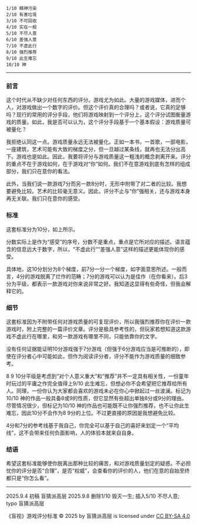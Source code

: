 
```
1/10 精神污染
2/10 有害垃圾
3/10 不可回收
4/10 实在一般
5/10 不尽人意
6/10 差强人意
7/10 不虚此行
8/10 强烈推荐
9/10 此生难忘
10/10 神
```
---
### 前言

这个时代从不缺少对任何东西的评分。游戏尤为如此。大量的游戏媒体，进而个人，对游戏做出一个数字的评价。但这个评价真的合理吗？或者说，它真的足够吗？现行的常用的评分手段，他们将游戏映射到一个评分上，这个评分试图衡量游戏的质量。如此，我是否可以认为，这个评分手段基于一个基本假设：游戏质量可被量化？

我拒绝认同这一点。游戏质量永远无法被量化。正如一本书，一首歌，一部电影，一座建筑，艺术可能有大致的梯度之分，但一旦越过某条线，就再也无法分出高下。游戏也是如此。因此，我要将评分与游戏质量这一粗浅的概念剥离开来。评分的重点不在于游戏如何，在于游戏对“你”如何。我们不在意游戏到底有怎样的组成部分，我们只在意你的看法。

此外，当我们说一款游戏7分而另一款8分时，无形中附带了对二者的比较。我想要避免比较。艺术的比较毫无意义。因此，评分不止与“你”强相关，还与游戏本身再无关联。我们只在意你的感受。

### 标准

这套标准分为10分，如上所示。

分数实际上是作为“感受”的序号，分数不是重点，重点是它所对应的描述。语言蕴含的信息远大于数字，所以，“不虚此行”“差强人意”这样的描述更能体现你的感受。

具体地，这10分划分为8个梯度，前7分一分一个梯度，如字面意思所述。一般而言，4分的游戏脱离了烂作的范畴；7分的游戏可以认为是佳作（在你看来）。后3分为平级，都表示一款游戏对你来说非常之好。我知道这显得有些奇怪，但我会解释它的。

### 细节

这套标准因为不附带任何对游戏质量的可复现评价，所以我强烈推荐你在评价一款游戏时，附上完整的一篇评价文章。评分是极具参考性的，但玩家若想知道这款游戏不虚此行在哪里，和另一款游戏有哪里不同，只能依靠你的文字。

没有任何证据能证明10分游戏强于7分游戏（但强于6分游戏应当是可推断的），即使在评分者心中可能如此，但作为阅读评分者，评分不能作为游戏质量的细致参考。

8 9 10分平级是考虑到“对个人意义重大”和“推荐”并不一定具有相关性，一份童年时玩过的平庸之作完全值得上9/10 此生难忘，但想必你不会希望把它推荐给所有人。同理，一份你认为大家都会喜欢的游戏未必在你心中掀起过一丝波澜。标记为10/10 神的作品一般具备8或9的性质，但它显然有些超出单独8分或9分的理由。尽管情况很少，但标记为10/10 神的作品也可能既不让你强烈推荐，也不让你此生难忘，因此10分不会作为8 9分的上位。不过更直接的原因是我想避免比较。

4分和7分的参考线基于我自己，你完全可以基于自己的喜好来划定一个“平均线”，这不会带来任何负面影响，人的体验本就来自自身。

### 结语

希望这套标准能够使你脱离出那种比较的痛苦，和对游戏质量划定的疑惑。不必担忧你的评分是否“合理”，是否“权威”，会查看你的评价的人，他们在意的自始至终都只是“你怎么看”。

---
2025.9.4 初稿
盲猜派高层
2025.9.8 删除1/10 毁灭一生; 插入5/10 不尽人意; typo
盲猜派高层

《盲视》游戏评分标准 © 2025 by 盲猜派高层 is licensed under <a href="https://creativecommons.org/licenses/by-sa/4.0/">CC BY-SA 4.0</a><img src="https://mirrors.creativecommons.org/presskit/icons/cc.svg" alt="" style="max-width: 1em;max-height:1em;margin-left: .2em;"><img src="https://mirrors.creativecommons.org/presskit/icons/by.svg" alt="" style="max-width: 1em;max-height:1em;margin-left: .2em;"><img src="https://mirrors.creativecommons.org/presskit/icons/sa.svg" alt="" style="max-width: 1em;max-height:1em;margin-left: .2em;">